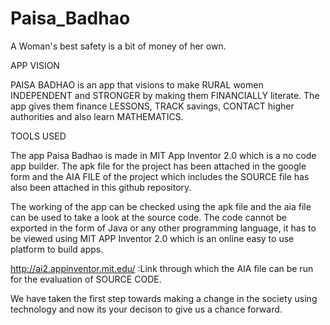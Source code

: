 # Paisa_Badhao

A Woman's best safety is a bit of money of her own.

APP VISION

PAISA BADHAO is an app that visions to make RURAL women INDEPENDENT and STRONGER by making them FINANCIALLY literate. The app gives them finance LESSONS, TRACK savings, CONTACT higher authorities and also learn MATHEMATICS.

TOOLS USED

The app Paisa Badhao is made in MIT App Inventor 2.0 which is a no code app builder. The apk file for the project has been attached in the google form and the AIA FILE of the project which includes the SOURCE file has also been attached in this github repository.

The working of the app can be checked using the apk file and the aia file can be used to take a look at the source code. The code cannot be exported in the form of Java or any other programming language, it has to be viewed using MIT APP Inventor 2.0 which is an online easy to use platform to build apps. 


http://ai2.appinventor.mit.edu/ :Link through which the AIA file can be run for the evaluation of SOURCE CODE. 

We have taken the first step towards making a change in the society using technology and now its your decison to give us a chance forward.
